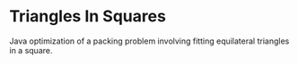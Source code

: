 # Triangles In Squares
Java optimization of a packing problem involving fitting equilateral triangles in a square.
